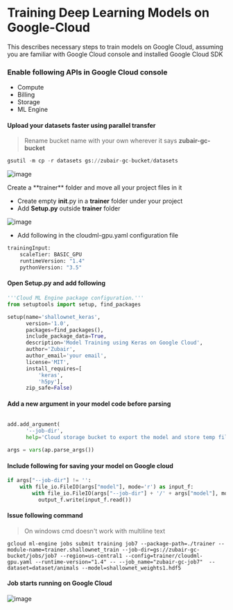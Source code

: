 # Training Deep Learning Models on Google-Cloud
This describes necessary steps to train models on Google Cloud, assuming you are familiar with Google Cloud console and installed Google Cloud SDK

### Enable following APIs in Google Cloud console

* Compute
* Billing
* Storage
* ML Engine


#### Upload your datasets faster using parallel transfer
> Rename bucket name with your own wherever it says **zubair-gc-bucket**

```python
gsutil -m cp -r datasets gs://zubair-gc-bucket/datasets
```
![image](https://user-images.githubusercontent.com/1317442/37080569-92661eca-2208-11e8-8c5d-c89853e3e73d.png)

<dl>
  <dt> Create a **trainer** folder and move all your project files in it</dt>  
</dl>

* Create empty __init__.py in a **trainer** folder under your project
* Add **Setup.py** outside **trainer** folder

![image](https://user-images.githubusercontent.com/1317442/37085387-bd9fad28-2216-11e8-8022-028275fa130c.png)

* Add following in the cloudml-gpu.yaml configuration file
```python
trainingInput:
    scaleTier: BASIC_GPU
    runtimeVersion: "1.4"
    pythonVersion: "3.5"
```

#### Open **Setup.py** and add following

```python
'''Cloud ML Engine package configuration.'''
from setuptools import setup, find_packages

setup(name='shallownet_keras',
      version='1.0',
      packages=find_packages(),
      include_package_data=True,
      description='Model Training using Keras on Google Cloud',
      author='Zubair',
      author_email='your email',
      license='MIT',
      install_requires=[
          'keras',
          'h5py'],
      zip_safe=False)
```

#### Add a new argument in your model code before parsing

```python

add.add_argument(
      '--job-dir',
      help='Cloud storage bucket to export the model and store temp files')

args = vars(ap.parse_args())

```

#### Include following for saving your model on Google cloud

```python
if args["--job-dir"] != '':
	with file_io.FileIO(args["model"], mode='r') as input_f:
		with file_io.FileIO(args["--job-dir"] + '/' + args["model"], mode='w+') as output_f:
		  output_f.write(input_f.read())

```

#### Issue following command
> On windows cmd doesn't work with multiline text

```
gcloud ml-engine jobs submit training job7 --package-path=./trainer --module-name=trainer.shallownet_train --job-dir=gs://zubair-gc-bucket/jobs/job7 --region=us-central1 --config=trainer/cloudml-gpu.yaml --runtime-version="1.4" -- --job_name="zubair-gc-job7"  --dataset=dataset/animals --model=shallownet_weights1.hdf5
```




#### Job starts running on Google Cloud
![image](https://user-images.githubusercontent.com/1317442/37086691-0796fdf2-221a-11e8-90b3-a57564156886.png)
